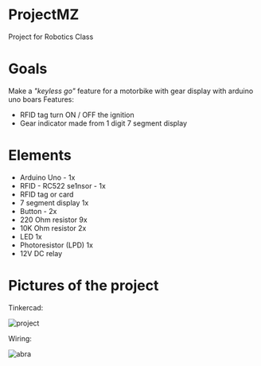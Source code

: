 # ProjectMZ 
Project for Robotics Class

# Goals
Make a _"keyless go"_ feature for a motorbike with gear display with arduino uno boars
Features:
- RFID tag turn ON / OFF the ignition
- Gear indicator made from 1 digit 7 segment display

# Elements
- Arduino Uno - 1x
- RFID - RC522 se1nsor - 1x
- RFID tag or card
- 7 segment display 1x
- Button - 2x
- 220 Ohm resistor 9x
- 10K Ohm resistor 2x
- LED 1x
- Photoresistor (LPD) 1x
- 12V DC relay
# Pictures of the project
Tinkercad:

![project](https://github.com/MizereRobin/ProjectMZ/assets/145005391/4d7699a8-7a85-45d5-aeac-54b43f795b5f)

Wiring:


![abra](https://github.com/MizereRobin/ProjectMZ/assets/145005391/eaf00e64-cfad-4169-b709-575211537e12)

